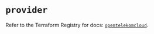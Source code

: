 # `provider`

Refer to the Terraform Registry for docs: [`opentelekomcloud`](https://registry.terraform.io/providers/opentelekomcloud/opentelekomcloud/1.36.43/docs).
